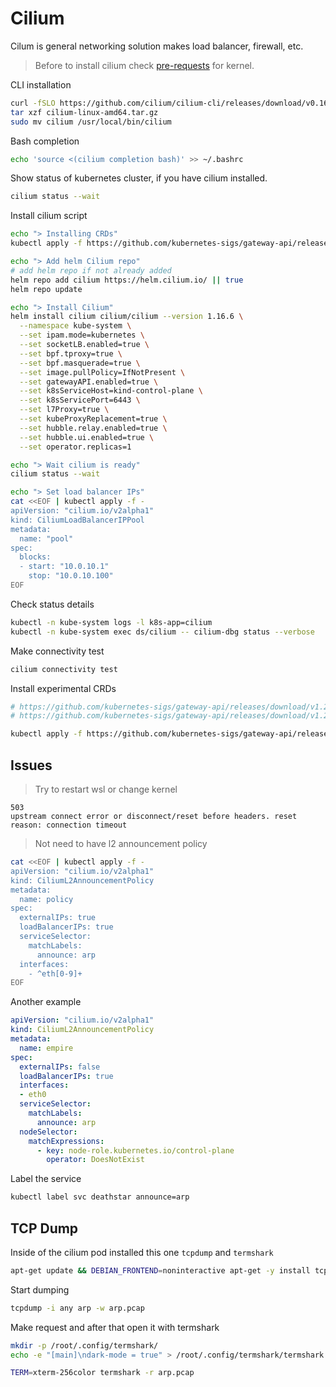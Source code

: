 # Cilium

Cilum is general networking solution makes load balancer, firewall, etc.

> Before to install cilium check [pre-requests](./pre-requests.md) for kernel.

CLI installation

```sh
curl -fSLO https://github.com/cilium/cilium-cli/releases/download/v0.16.22/cilium-linux-amd64.tar.gz
tar xzf cilium-linux-amd64.tar.gz
sudo mv cilium /usr/local/bin/cilium
```

Bash completion

```sh
echo 'source <(cilium completion bash)' >> ~/.bashrc
```

Show status of kubernetes cluster, if you have cilium installed.

```sh
cilium status --wait
```

Install cilium script

```sh
echo "> Installing CRDs"
kubectl apply -f https://github.com/kubernetes-sigs/gateway-api/releases/download/v1.2.1/experimental-install.yaml

echo "> Add helm Cilium repo"
# add helm repo if not already added
helm repo add cilium https://helm.cilium.io/ || true
helm repo update

echo "> Install Cilium"
helm install cilium cilium/cilium --version 1.16.6 \
  --namespace kube-system \
  --set ipam.mode=kubernetes \
  --set socketLB.enabled=true \
  --set bpf.tproxy=true \
  --set bpf.masquerade=true \
  --set image.pullPolicy=IfNotPresent \
  --set gatewayAPI.enabled=true \
  --set k8sServiceHost=kind-control-plane \
  --set k8sServicePort=6443 \
  --set l7Proxy=true \
  --set kubeProxyReplacement=true \
  --set hubble.relay.enabled=true \
  --set hubble.ui.enabled=true \
  --set operator.replicas=1

echo "> Wait cilium is ready"
cilium status --wait

echo "> Set load balancer IPs"
cat <<EOF | kubectl apply -f -
apiVersion: "cilium.io/v2alpha1"
kind: CiliumLoadBalancerIPPool
metadata:
  name: "pool"
spec:
  blocks:
  - start: "10.0.10.1"
    stop: "10.0.10.100"
EOF
```

Check status details

```sh
kubectl -n kube-system logs -l k8s-app=cilium
kubectl -n kube-system exec ds/cilium -- cilium-dbg status --verbose
```

Make connectivity test

```sh
cilium connectivity test
```

Install experimental CRDs

```sh
# https://github.com/kubernetes-sigs/gateway-api/releases/download/v1.2.1/experimental-install.yaml
# https://github.com/kubernetes-sigs/gateway-api/releases/download/v1.2.1/standard-install.yaml

kubectl apply -f https://github.com/kubernetes-sigs/gateway-api/releases/download/v1.2.1/experimental-install.yaml
```

## Issues

> Try to restart wsl or change kernel

```
503
upstream connect error or disconnect/reset before headers. reset reason: connection timeout
```

> Not need to have l2 announcement policy

```sh
cat <<EOF | kubectl apply -f -
apiVersion: "cilium.io/v2alpha1"
kind: CiliumL2AnnouncementPolicy
metadata:
  name: policy
spec:
  externalIPs: true
  loadBalancerIPs: true
  serviceSelector:
    matchLabels:
      announce: arp
  interfaces:
    - ^eth[0-9]+
EOF
```

Another example

```yaml
apiVersion: "cilium.io/v2alpha1"
kind: CiliumL2AnnouncementPolicy
metadata:
  name: empire
spec:
  externalIPs: false
  loadBalancerIPs: true
  interfaces:
  - eth0
  serviceSelector:
    matchLabels:
      announce: arp
  nodeSelector:
    matchExpressions:
      - key: node-role.kubernetes.io/control-plane
        operator: DoesNotExist
```

Label the service

```sh
kubectl label svc deathstar announce=arp
```

## TCP Dump

Inside of the cilium pod installed this one `tcpdump` and `termshark`

```sh
apt-get update && DEBIAN_FRONTEND=noninteractive apt-get -y install tcpdump termshark
```

Start dumping

```sh
tcpdump -i any arp -w arp.pcap
```

Make request and after that open it with termshark

```sh
mkdir -p /root/.config/termshark/
echo -e "[main]\ndark-mode = true" > /root/.config/termshark/termshark.toml

TERM=xterm-256color termshark -r arp.pcap
```
